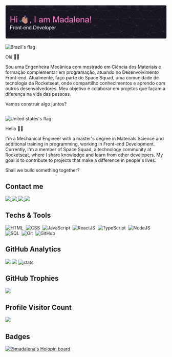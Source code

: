 ![Header](https://github.com/madalena-rocha/madalena-rocha/blob/main/assets/github-header-image-en.png)

<img src="https://user-images.githubusercontent.com/102333181/183000071-0c8845b5-e71b-4c74-8912-05e3145f3fa1.png" alt="Brazil's flag" width="40" />

<p>Olá 👋🏾</p>
<p>
  Sou uma Engenheira Mecânica com mestrado em Ciência dos Materiais e formação complementar em programação, atuando no Desenvolvimento Front-end.
  Atualmente, faço parte do Space Squad, uma comunidade de tecnologia da Rocketseat, onde compartilho conhecimentos e aprendo com outros desenvolvedores.
  Meu objetivo é colaborar em projetos que façam a diferença na vida das pessoas.
</p>
<p>Vamos construir algo juntos?</p>
<h2></h2>

<img src="https://user-images.githubusercontent.com/102333181/183000154-724b273a-f987-4128-88c0-0edc3b809bde.png" alt="United states's flag" width="40" />

<p>Hello 👋🏾</p>
<p>
  I'm a Mechanical Engineer with a master's degree in Materials Science and additional training in programming, working in Front-end Development.
  Currently, I'm a member of Space Squad, a technology community at Rocketseat, where I share knowledge and learn from other developers.
  My goal is to contribute to projects that make a difference in people's lives.
</p>
<p>Shall we build something together?</p>

<h2>Contact me</h2>

<a href="https://www.linkedin.com/in/madalena-machado-rocha/" target="_blank">
  <img src="https://img.shields.io/badge/-LinkedIn-%230077B5?style=for-the-badge&logo=linkedin&logoColor=white" target="_blank" />
</a>
<a href="mailto:rochamada1997m@gmail.com">
  <img src="https://img.shields.io/badge/-Gmail-%23333?style=for-the-badge&logo=gmail&logoColor=white" target="_blank" />
</a>
<a href="http://discordapp.com/users/827312692905377802" target="_blank">
  <img src="https://img.shields.io/badge/Discord-7289DA?style=for-the-badge&logo=discord&logoColor=white" target="_blank" />
</a> 
<a href="https://www.instagram.com/madalena.machado.rocha/" target="_blank">
  <img src="https://img.shields.io/badge/-Instagram-%23E4405F?style=for-the-badge&logo=instagram&logoColor=white" target="_blank" />
</a>

<h2>Techs & Tools</h2>

![HTML](https://img.shields.io/badge/-HTML-05122A?style=flat&logo=HTML5)&nbsp;
![CSS](https://img.shields.io/badge/-CSS-05122A?style=flat&logo=CSS3&logoColor=1572B6)&nbsp;
![JavaScript](https://img.shields.io/badge/-JavaScript-05122A?style=flat&logo=javascript)&nbsp;
![ReactJS](https://img.shields.io/badge/-ReactJS-05122A?style=flat&logo=react)&nbsp;
![TypeScript](https://img.shields.io/badge/-TypeScript-05122A?style=flat&logo=typescript)&nbsp;
![NodeJS](https://img.shields.io/badge/-NodeJS-05122A?style=flat&logo=node.js)&nbsp;
![SQL](https://img.shields.io/badge/-SQL-05122A?style=flat&logo=sqlite)&nbsp;
![Git](https://img.shields.io/badge/-Git-05122A?style=flat&logo=git)&nbsp;
![GitHub](https://img.shields.io/badge/-GitHub-05122A?style=flat&logo=github)&nbsp;

<h2>GitHub Analytics</h2>

<div>
  <img height="180em" src="https://github-readme-stats.vercel.app/api/top-langs/?username=madalena-rocha&layout=compact&langs_count=7&theme=dark" />
  <img height="180em" src="https://github-readme-stats.vercel.app/api?username=madalena-rocha&show_icons=true&theme=dark&include_all_commits=true&count_private=true" />
  <img height="180em" src="https://github-readme-streak-stats.herokuapp.com/?user=madalena-rocha&theme=dark" alt="stats" />
</div>

<h2>GitHub Trophies</h2>

<div>
  <a href="https://github.com/ryo-ma/github-profile-trophy">
    <img width="800" src="https://github-profile-trophy.vercel.app/?username=madalena-rocha&column=8&theme=darkhub&no-frame=true&no-bg=true" />
  </a>
</div>

<div>
  <h2>Profile Visitor Count</h2>
  <img src="https://profile-counter.glitch.me/madalena-rocha/count.svg" />
</div>

<h2>Badges</h2>

[![@madalena's Holopin board](https://holopin.me/madalena)](https://holopin.io/@madalena)
